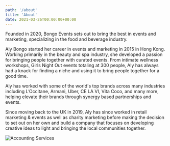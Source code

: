 ```yaml
---
path: '/about'
title: 'About'
date: 2021-03-26T00:00:00+00:00
---
```


Founded in 2020, Bongo Events sets out to bring the best in events and marketing, specializing in the food and beverage industry.

Aly Bongo started her career in events and marketing in 2015 in Hong Kong. Working primarily in the beauty and spa industry, she developed a passion for bringing people together with curated events. From intimate wellness workshops, Girls Night Out events totaling at 300 people, Aly has always had a knack for finding a niche and using it to bring people together for a good time.

Aly has worked with some of the world's top brands across many industries including L’Occitane, Armani, Uber, CE LA VI, Vita Coco, and many more, helping elevate their brands through synergy based partnerships and events.

Since moving back to the UK in 2019, Aly has since worked in retail marketing & events as well as charity marketing before making the decision to set out on her own and build a company that focuses on developing creative ideas to light and bringing the local communities together.

![Accounting Services](/images/about/comedy-gig.jpg)
